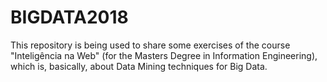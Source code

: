 # BIGDATA2018

This repository is being used to share some exercises of the course "Inteligência na Web" (for the Masters Degree in Information Engineering), which is, basically, about Data Mining techniques for Big Data.

